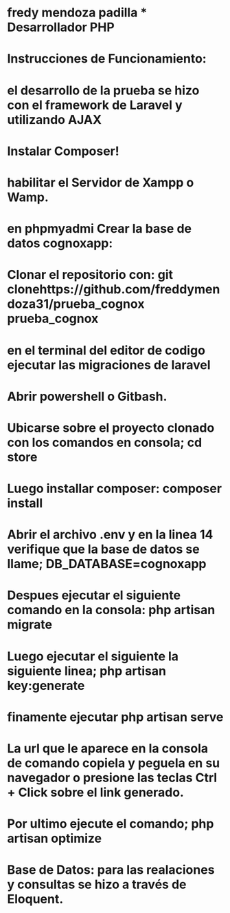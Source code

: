 # fredy mendoza padilla * Desarrollador PHP

# Instrucciones de Funcionamiento:
# el desarrollo de la prueba se hizo con el framework de Laravel y utilizando AJAX
# Instalar Composer!
# habilitar el Servidor de Xampp o Wamp.
# en phpmyadmi Crear la base de datos cognoxapp:
# Clonar el repositorio con: git clonehttps://github.com/freddymendoza31/prueba_cognox prueba_cognox
# en el terminal del editor de codigo ejecutar las migraciones de laravel
# Abrir powershell o Gitbash.
# Ubicarse sobre el proyecto clonado con los comandos en consola; cd store
# Luego installar composer: composer install
# Abrir el archivo .env y en la linea 14 verifique que la base de datos se llame; DB_DATABASE=cognoxapp
# Despues ejecutar el siguiente comando en la consola: php artisan migrate
# Luego ejecutar el siguiente la siguiente linea; php artisan key:generate
# finamente ejecutar php artisan serve
# La url que le aparece en la consola de comando copiela y peguela en su navegador o presione las teclas Ctrl + Click sobre el link generado.
# Por ultimo ejecute el comando; php artisan optimize

# Base de Datos: para las realaciones y consultas se hizo a través de Eloquent.

